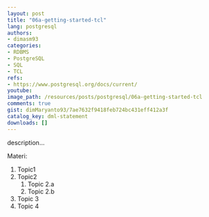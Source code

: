 ```yaml
---
layout: post
title: "06a-getting-started-tcl"
lang: postgresql
authors:
- dimasm93
categories:
- RDBMS
- PostgreSQL
- SQL
- TCL
refs: 
- https://www.postgresql.org/docs/current/
youtube: 
image_path: /resources/posts/postgresql/06a-getting-started-tcl
comments: true
gist: dimMaryanto93/7ae7632f9418feb724bc431eff412a3f
catalog_key: dml-statement
downloads: []
---
```



description...

<!--more-->

Materi: 

1. Topic1
2. Topic2
    1. Topic 2.a
    2. Topic 2.b
3. Topic 3
4. Topic 4